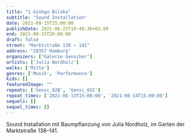 ```yaml
---
title: "1 Ginkgo Biloba"
subtitle: "Sound Installation"
date: 2021-08-15T15:00:00
publishDate: 2021-06-25T19:40:36+02:00
end: 2021-08-15T20:00:00
draft: false
street: "Marktstraße 138 – 141"
address: "20357 Hamburg"
organizers: ["Galerie Genscher"]
artists: ['Julia Nordholz']
walks: ['Mitte']
genres: ['Musik', 'Performance']
kids: []
featuredImage: ""
repeats: ['Gensc_02B', 'Gensc_02C']
repeat_times: ['2021-08-13T15:00:00', '2021-08-14T15:00:00']
sequels: []
sequel_times: []
---
```


Sound Installation mit Baumpflanzung von Julia Nordholz, im Garten der Marktstraße 138–141.